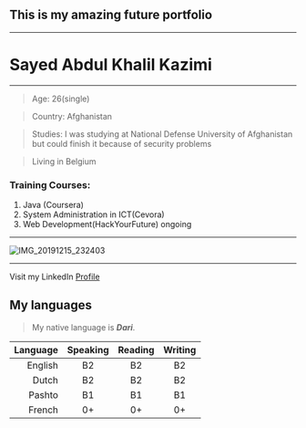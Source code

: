 ## This is my amazing future portfolio
---

# Sayed Abdul Khalil Kazimi

---

> Age: 26(single)

> Country: Afghanistan

> Studies: I was studying at National Defense University of Afghanistan but could finish it because of security problems

> Living in Belgium

### Training Courses:

1. Java (Coursera)
1. System Administration in ICT(Cevora)
1. Web Development(HackYourFuture) ongoing

---

![IMG_20191215_232403](https://user-images.githubusercontent.com/61209285/92802034-71f99180-f3b6-11ea-8f19-59fab1c284d4.jpg)

---

Visit my LinkedIn [Profile](https://be.linkedin.com/in/sayed-kazimi-b838401b3)
<!--
I already have created a simple website using Glitch:

[You can find it here](http://sayed94h.glitch.me)
-->


## My languages

> My native language is **_Dari_**.

Language | Speaking | Reading | Writing
---:| :-----: | :-----: | :-----: 
English | B2 | B2 | B2
Dutch | B2 | B2 | B2
Pashto | B1 | B1 | B1
French | 0+ | 0+ | 0+
